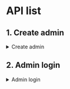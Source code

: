 # API list

## 1. Create admin

<details>
<summary>Create admin</summary>
<br>

## Register

- **Description** : This API is used to register the admin from admin panel.
- **Request type** : mutation
- **Request body sample**:

  - **Request body**

    ```
    mutation CreateAdmin($data: AdminInput!) {
      createAdmin(data: $data) {
        name
        email
      }
    }
    ```

  - **Add variables like below**

    ```
    {
      "data": {
          "name" : "name",
          "email": "email",
          "password": "encrypted password"
      },
    }
    ```

- **Response**:

```json
{
  "data": {
    "createAdmin": {
      "name": "test",
      "email": "test@gmail.com"
    }
  }
}
```

</details>

## 2. Admin login

<details>
<summary>Admin login</summary>
<br>

## Admin login

- **Description** : This API is used to login the admin from admin panel.
- **Request type** : mutation
- **Request body sample**:

  - **Request body**

    ```
    mutation AdminLogin($data: AdminInput!) {
      adminLogin(data: $data) {
        name
        email
        role_id
      }
    }
    ```

  - **Add variables like below**

    ```
    {
      "data": {
          "email": "email",
          "password": "encrypted password"
      },
    }
    ```

- **Response**:

```json
{
  "data": {
    "adminLogin": {
      "name": "test",
      "email": "test@gmail.com",
      "role_id": 1
    }
  }
}
```

</details>
